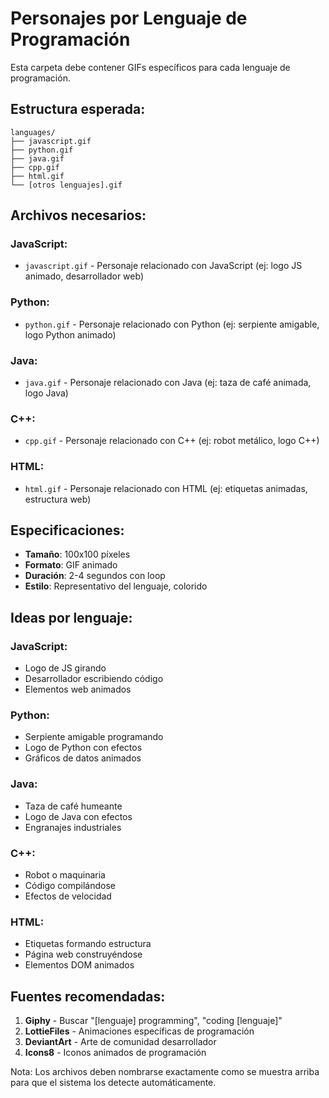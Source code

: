 # Personajes por Lenguaje de Programación

Esta carpeta debe contener GIFs específicos para cada lenguaje de programación.

## Estructura esperada:
```
languages/
├── javascript.gif
├── python.gif
├── java.gif
├── cpp.gif
├── html.gif
└── [otros lenguajes].gif
```

## Archivos necesarios:

### JavaScript:
- `javascript.gif` - Personaje relacionado con JavaScript (ej: logo JS animado, desarrollador web)

### Python:
- `python.gif` - Personaje relacionado con Python (ej: serpiente amigable, logo Python animado)

### Java:
- `java.gif` - Personaje relacionado con Java (ej: taza de café animada, logo Java)

### C++:
- `cpp.gif` - Personaje relacionado con C++ (ej: robot metálico, logo C++)

### HTML:
- `html.gif` - Personaje relacionado con HTML (ej: etiquetas animadas, estructura web)

## Especificaciones:
- **Tamaño**: 100x100 píxeles
- **Formato**: GIF animado
- **Duración**: 2-4 segundos con loop
- **Estilo**: Representativo del lenguaje, colorido

## Ideas por lenguaje:

### JavaScript:
- Logo de JS girando
- Desarrollador escribiendo código
- Elementos web animados

### Python:
- Serpiente amigable programando
- Logo de Python con efectos
- Gráficos de datos animados

### Java:
- Taza de café humeante
- Logo de Java con efectos
- Engranajes industriales

### C++:
- Robot o maquinaria
- Código compilándose
- Efectos de velocidad

### HTML:
- Etiquetas formando estructura
- Página web construyéndose
- Elementos DOM animados

## Fuentes recomendadas:
1. **Giphy** - Buscar "[lenguaje] programming", "coding [lenguaje]"
2. **LottieFiles** - Animaciones específicas de programación
3. **DeviantArt** - Arte de comunidad desarrollador
4. **Icons8** - Iconos animados de programación

Nota: Los archivos deben nombrarse exactamente como se muestra arriba para que el sistema los detecte automáticamente.
